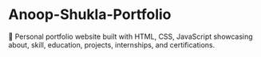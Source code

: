 # Anoop-Shukla-Portfolio
💼 Personal portfolio website built with HTML, CSS, JavaScript showcasing about, skill, education,  projects, internships, and certifications.
